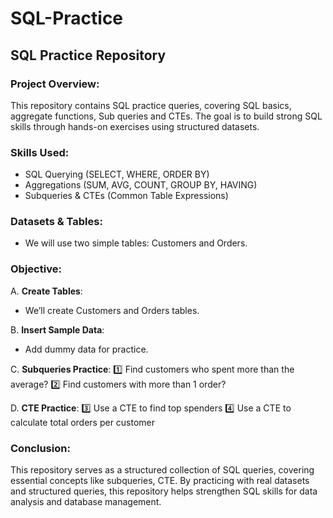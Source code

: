 # SQL-Practice

## SQL Practice Repository

###  Project Overview:
This repository contains SQL practice queries, covering SQL basics, aggregate functions, Sub queries and CTEs. The goal is to build strong SQL skills through hands-on exercises using structured datasets.

### Skills Used:
- SQL Querying (SELECT, WHERE, ORDER BY)
- Aggregations (SUM, AVG, COUNT, GROUP BY, HAVING)
- Subqueries & CTEs (Common Table Expressions)

### Datasets & Tables:
- We will use two simple tables: Customers and Orders.

### Objective:
A. **Create Tables**:
- We’ll create Customers and Orders tables.

B. **Insert Sample Data**:
- Add dummy data for practice.

C. **Subqueries Practice**:
 1️⃣ Find customers who spent more than the average?
 2️⃣ Find customers with more than 1 order?
 
D. **CTE Practice**:
 3️⃣ Use a CTE to find top spenders
 4️⃣ Use a CTE to calculate total orders per customer

### Conclusion:
This repository serves as a structured collection of SQL queries, covering essential concepts like subqueries, CTE. By practicing with real datasets and structured queries, this repository helps strengthen SQL skills for data analysis and database management.
